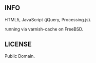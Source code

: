 INFO
------
HTML5, JavaScript (jQuery, Processing.js).

running via varnish-cache on FreeBSD.


LICENSE
--------
Public Domain.
